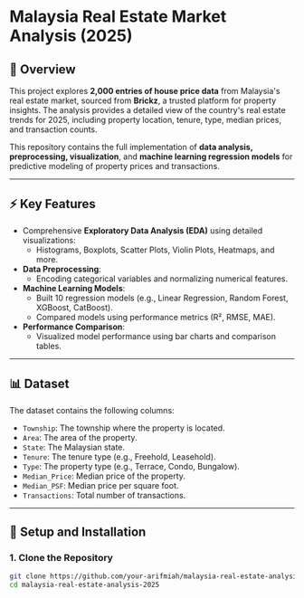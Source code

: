 # Malaysia Real Estate Market Analysis (2025)

## 📌 Overview
This project explores **2,000 entries of house price data** from Malaysia's real estate market, sourced from **Brickz**, a trusted platform for property insights. The analysis provides a detailed view of the country's real estate trends for 2025, including property location, tenure, type, median prices, and transaction counts.

This repository contains the full implementation of **data analysis, preprocessing, visualization**, and **machine learning regression models** for predictive modeling of property prices and transactions.

---

## ⚡ Key Features
- Comprehensive **Exploratory Data Analysis (EDA)** using detailed visualizations:
  - Histograms, Boxplots, Scatter Plots, Violin Plots, Heatmaps, and more.
- **Data Preprocessing**:
  - Encoding categorical variables and normalizing numerical features.
- **Machine Learning Models**:
  - Built 10 regression models (e.g., Linear Regression, Random Forest, XGBoost, CatBoost).
  - Compared models using performance metrics (R², RMSE, MAE).
- **Performance Comparison**:
  - Visualized model performance using bar charts and comparison tables.

---

## 📊 Dataset
The dataset contains the following columns:
- `Township`: The township where the property is located.
- `Area`: The area of the property.
- `State`: The Malaysian state.
- `Tenure`: The tenure type (e.g., Freehold, Leasehold).
- `Type`: The property type (e.g., Terrace, Condo, Bungalow).
- `Median_Price`: Median price of the property.
- `Median_PSF`: Median price per square foot.
- `Transactions`: Total number of transactions.

---

## 🔧 Setup and Installation

### 1. Clone the Repository
```bash
git clone https://github.com/your-arifmiah/malaysia-real-estate-analysis-2025.git
cd malaysia-real-estate-analysis-2025
